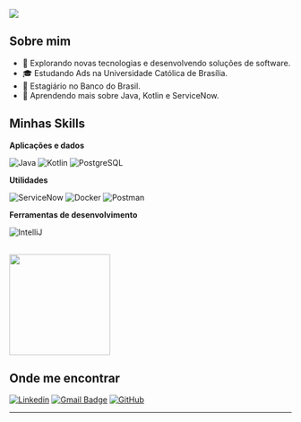 ![](https://komarev.com/ghpvc/?username=T3ODORO&color=006bed)

## Sobre mim

- 🤔 Explorando novas tecnologias e desenvolvendo soluções de software.
- 🎓 Estudando Ads na Universidade Católica de Brasília.
- 💼 Estagiário no Banco do Brasil.
- 🌱 Aprendendo mais sobre Java, Kotlin e ServiceNow.

## Minhas Skills

**Aplicações e dados**

![Java](https://img.shields.io/badge/-Java-333333?style=flat&logo=Java&logoColor=007396)
![Kotlin](https://img.shields.io/badge/-Kotlin-333333?style=flat&logo=kotlin&logoColor=007396)
![PostgreSQL](https://img.shields.io/badge/-PostgreSQL-333333?style=flat&logo=postgresql&logoColor=336791)

**Utilidades**

![ServiceNow](https://img.shields.io/badge/-ServiceNow-333333?style=flat&logo=servicenow&logoColor=green)
![Docker](https://img.shields.io/badge/-Docker-333333?style=flat&logo=docker&logoColor=2496ED)
![Postman](https://img.shields.io/badge/-Postman-333333?style=flat&logo=postman)

**Ferramentas de desenvolvimento**

![IntelliJ](https://img.shields.io/badge/-IntelliJ%20IDEA-333333?style=flat&logo=intellijidea&logoColor=000000)

<br/>

<a href="https://github.com/T3ODORO" title="Perfil do Lucas">
  <img height="180em" src="https://github-readme-stats.vercel.app/api?username=T3ODORO&theme=dracula&show_icons=true" />
</a>

## Onde me encontrar

[![Linkedin](https://img.shields.io/badge/-username-blue?style=flat-square&logo=Linkedin&logoColor=white&link=LINK-DO-SEU-LINKEDIN)](https://www.linkedin.com/in/teodoro-lucas/)
[![Gmail Badge](https://img.shields.io/badge/-seuemail@email.com-006bed?style=flat-square&logo=Gmail&logoColor=white&link=mailto:teodoro.lucasbarbosa@gmail.com)](mailto:teodoro.lucasbarbosa@gmail.com)
[![GitHub](https://img.shields.io/github/followers/iuricode?label=follow&style=social)](https://github.com/T3ODORO)

---
